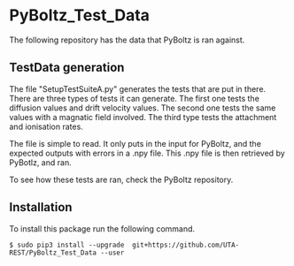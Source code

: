 # PyBoltz_Test_Data
The following repository has the data that PyBoltz is ran against. 

## TestData generation
The file "SetupTestSuiteA.py" generates the tests that are put in there. There are three types of tests it can generate. The first one tests the diffusion values and drift velocity values. The second one tests the same values with a magnatic field involved. The third type tests the attachment and ionisation rates.

The file is simple to read. It only puts in the input for PyBoltz, and the expected outputs with errors in a .npy file. This .npy file is then retrieved by PyBotlz, and ran. 

To see how these tests are ran, check the PyBoltz repository.

## Installation
To install this package run the following command.

```
$ sudo pip3 install --upgrade  git+https://github.com/UTA-REST/PyBoltz_Test_Data --user

```
